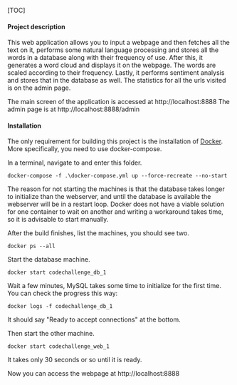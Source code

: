 [TOC]

#### Project description

This web application allows you to input a webpage and then fetches all the text on it, performs some natural language processing and stores all the words in a database along with their frequency of use.
After this, it generates a word cloud and displays it on the webpage. The words are scaled according to their frequency.
Lastly, it performs sentiment analysis and stores that in the database as well.
The statistics for all the urls visited is on the admin page.

The main screen of the application is accessed at http://localhost:8888
The admin page is at http://localhost:8888/admin

#### Installation

The only requirement for building this project is the installation of [Docker](https://www.docker.com/community-edition#/download "Docker").
More specifically, you need to use docker-compose.

In a terminal, navigate to and enter this folder.

```console
docker-compose -f .\docker-compose.yml up --force-recreate --no-start
```
The reason for not starting the machines is that the database takes longer to initialize than the webserver, and until the database is available the webserver will be in a restart loop. Docker does not have a viable solution for one container to wait on another and writing a workaround takes time, so it is advisable to start manually.

After the build finishes, list the machines, you should see two.
```console
docker ps --all
```

Start the database machine.
```console
docker start codechallenge_db_1
```

Wait a few  minutes, MySQL takes some time to initialize for the first time.
You can check the progress this way:
```console
docker logs -f codechallenge_db_1
```
It should say "Ready to accept connections" at the bottom.

Then start the other machine.
```console
docker start codechallenge_web_1
```
It takes only 30 seconds or so until it is ready.

Now you can access the webpage at http://localhost:8888

